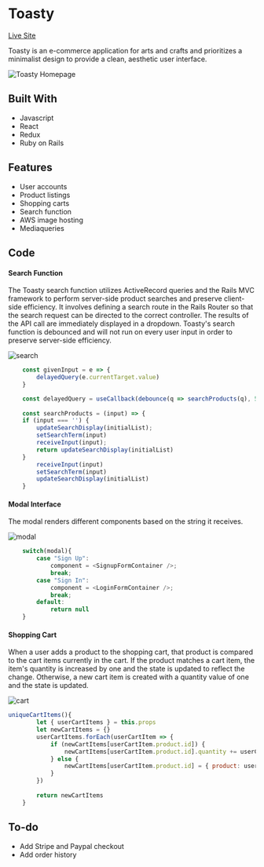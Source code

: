 # Toasty
[Live Site](http://toasty-fullstack.herokuapp.com/#/)

Toasty is an e-commerce application for arts and crafts and prioritizes a minimalist design to provide a clean, aesthetic user interface.

![Toasty Homepage](https://segmed-dev.s3-us-west-1.amazonaws.com/toasty/toasty.png)

## Built With 
* Javascript
* React
* Redux
* Ruby on Rails

## Features 
* User accounts
* Product listings
* Shopping carts
* Search function
* AWS image hosting
* Mediaqueries

## Code

#### Search Function
The Toasty search function utilizes ActiveRecord queries and the Rails MVC framework to perform server-side product searches and preserve client-side efficiency. It involves defining a search route in the Rails Router so that the search request can be directed to the correct controller. The results of the API call are immediately displayed in a dropdown. Toasty's search function is debounced and will not run on every user input in order to preserve server-side efficiency. 

![search](https://segmed-dev.s3-us-west-1.amazonaws.com/toasty/search4.gif)

```javascript
    const givenInput = e => {
        delayedQuery(e.currentTarget.value)
    }

    const delayedQuery = useCallback(debounce(q => searchProducts(q), 500), []);
    
    const searchProducts = (input) => {
    if (input === '') {
        updateSearchDisplay(initialList);
        setSearchTerm(input)
        receiveInput(input);
        return updateSearchDisplay(initialList)
    }
        receiveInput(input)
        setSearchTerm(input)
        updateSearchDisplay(initialList)
    }
```

#### Modal Interface
The modal renders different components based on the string it receives.

![modal](https://segmed-dev.s3-us-west-1.amazonaws.com/toasty/modal.gif)

```javascript
    switch(modal){
        case "Sign Up":
            component = <SignupFormContainer />;
            break;
        case "Sign In":
            component = <LoginFormContainer />;
            break;
        default: 
            return null
    }
```

#### Shopping Cart
When a user adds a product to the shopping cart, that product is compared to the cart items currently in the cart. If the product matches a cart item, the item's quantity is increased by one and the state is updated to reflect the change. Otherwise, a new cart item is created with a quantity value of one and the state is updated.

![cart](https://segmed-dev.s3-us-west-1.amazonaws.com/toasty/cart.gif)

```javascript
uniqueCartItems(){
        let { userCartItems } = this.props
        let newCartItems = {}
        userCartItems.forEach(userCartItem => {
            if (newCartItems[userCartItem.product.id]) {
                newCartItems[userCartItem.product.id].quantity += userCartItem.quantity
            } else {
                newCartItems[userCartItem.product.id] = { product: userCartItem.product, quantity: userCartItem.quantity, deleteableId: userCartItem.id}
            }
        })
        
        return newCartItems
    }
```

## To-do
* Add Stripe and Paypal checkout
* Add order history
